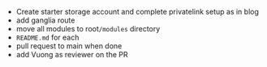 + Create starter storage account and complete privatelink setup as in blog
+ add ganglia route
+ move all modules to root`/modules` directory
+ `README.md` for each
+ pull request to main when done
+ add Vuong as reviewer on the PR
